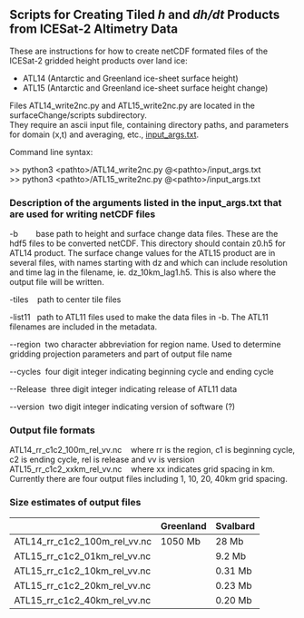 ## Scripts for Creating Tiled *h* and *dh/dt* Products from ICESat-2 Altimetry Data

These are instructions for how to create netCDF formated files of the ICESat-2 gridded height products
over land ice:
* ATL14 (Antarctic and Greenland ice-sheet surface height)
* ATL15 (Antarctic and Greenland ice-sheet surface height change)

Files ATL14_write2nc.py and ATL15_write2nc.py are located in the surfaceChange/scripts subdirectory.  
They require an ascii input file, containing directory paths, and parameters for domain (x,t) and 
averaging, etc., [input_args.txt](https://gist.github.com/suzanne64/9483ec8cb8f77200dac2062b3a6da428).

Command line syntax:

\>> python3 \<pathto\>/ATL14_write2nc.py @\<pathto\>/input_args.txt   
\>> python3 \<pathto\>/ATL15_write2nc.py @\<pathto\>/input_args.txt

### Description of the arguments listed in the input_args.txt that are used for writing netCDF files

-b        base path to height and surface change data files. These are the hdf5 files to be converted netCDF. This directory should contain z0.h5 for ATL14 product. The surface change values for the ATL15 product are in several files, with names starting with dz and which can include resolution and time lag in the filename, ie. dz_10km_lag1.h5. This is also where the output file will be written.


-tiles    path to center tile files

-list11   path to ATL11 files used to make the data files in -b. The ATL11 filenames are included in the metadata.

--region  two character abbreviation for region name. Used to determine gridding projection parameters and part of output file name

--cycles  four digit integer indicating beginning cycle and ending cycle

--Release  three digit integer indicating release of ATL11 data 

--version  two digit integer indicating version of software (?)

### Output file formats

ATL14_rr_c1c2_100m_rel_vv.nc    where rr is the region, c1 is beginning cycle, c2 is ending cycle, rel is release and vv is version
ATL15_rr_c1c2_xxkm_rel_vv.nc    where xx indicates grid spacing in km. Currently there are four output files including 1, 10, 20, 40km grid spacing.

### Size estimates of output files

|   | Greenland | Svalbard |
|----|-----------|----------|
|ATL14_rr_c1c2_100m_rel_vv.nc | 1050 Mb   |  28 Mb|
|ATL15_rr_c1c2_01km_rel_vv.nc |    |  9.2 Mb|
|ATL15_rr_c1c2_10km_rel_vv.nc |    |  0.31 Mb|
|ATL15_rr_c1c2_20km_rel_vv.nc |    |  0.23 Mb|
|ATL15_rr_c1c2_40km_rel_vv.nc |    |  0.20 Mb|



